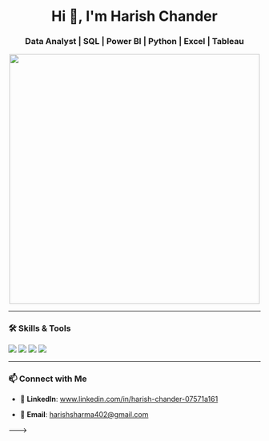<h1 align="center"> Hi 👋, I'm Harish Chander </h1>
<h3 align="center"> Data Analyst | SQL | Power BI | Python | Excel | Tableau </h3>

<p align="center">
  <img src="https://user-images.githubusercontent.com/your-image-link" width="500px">
</p>

---

### 🛠 Skills & Tools
<p align="left">
  <img src="https://img.shields.io/badge/SQL-CC2927?style=for-the-badge&logo=microsoftsqlserver&logoColor=white"/>
  <img src="https://img.shields.io/badge/Power%20BI-F2C811?style=for-the-badge&logo=powerbi&logoColor=black"/>
  <img src="https://img.shields.io/badge/Python-3776AB?style=for-the-badge&logo=python&logoColor=white"/>
  <img src="https://img.shields.io/badge/Excel-217346?style=for-the-badge&logo=microsoftexcel&logoColor=white"/>
</p>

---

### 📫 Connect with Me
- 📍 **LinkedIn**: www.linkedin.com/in/harish-chander-07571a161

- 📧 **Email**: harishsharma402@gmail.com


--->
